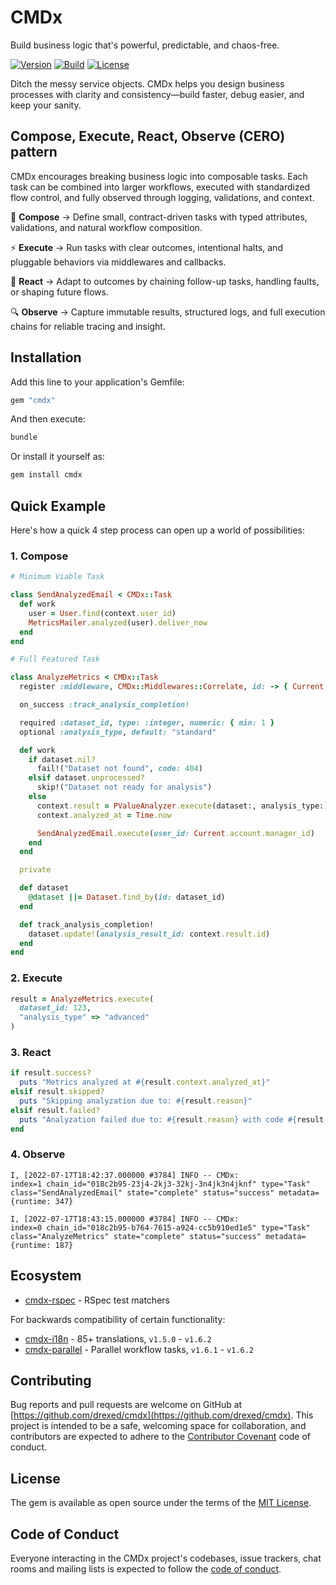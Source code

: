 # CMDx

Build business logic that's powerful, predictable, and chaos-free.

[![Version](https://img.shields.io/gem/v/cmdx)](https://rubygems.org/gems/cmdx)
[![Build](https://github.com/drexed/cmdx/actions/workflows/ci.yml/badge.svg)](https://github.com/drexed/cmdx/actions/workflows/ci.yml)
[![License](https://img.shields.io/github/license/drexed/cmdx)](https://github.com/drexed/cmdx/blob/main/LICENSE.txt)

Ditch the messy service objects. CMDx helps you design business processes with clarity and consistency—build faster, debug easier, and keep your sanity.

## Compose, Execute, React, Observe (CERO) pattern

CMDx encourages breaking business logic into composable tasks. Each task can be combined into larger workflows, executed with standardized flow control, and fully observed through logging, validations, and context.

🧩 **Compose** → Define small, contract-driven tasks with typed attributes, validations, and natural workflow composition.

⚡ **Execute** → Run tasks with clear outcomes, intentional halts, and pluggable behaviors via middlewares and callbacks.

🔄 **React** → Adapt to outcomes by chaining follow-up tasks, handling faults, or shaping future flows.

🔍 **Observe** → Capture immutable results, structured logs, and full execution chains for reliable tracing and insight.

## Installation

Add this line to your application's Gemfile:

```ruby
gem "cmdx"
```

And then execute:

```bash
bundle
```

Or install it yourself as:

```bash
gem install cmdx
```

## Quick Example

Here's how a quick 4 step process can open up a world of possibilities:

### 1. Compose

```ruby
# Minimum Viable Task

class SendAnalyzedEmail < CMDx::Task
  def work
    user = User.find(context.user_id)
    MetricsMailer.analyzed(user).deliver_now
  end
end

# Full Featured Task

class AnalyzeMetrics < CMDx::Task
  register :middleware, CMDx::Middlewares::Correlate, id: -> { Current.request_id }

  on_success :track_analysis_completion!

  required :dataset_id, type: :integer, numeric: { min: 1 }
  optional :analysis_type, default: "standard"

  def work
    if dataset.nil?
      fail!("Dataset not found", code: 404)
    elsif dataset.unprocessed?
      skip!("Dataset not ready for analysis")
    else
      context.result = PValueAnalyzer.execute(dataset:, analysis_type:)
      context.analyzed_at = Time.now

      SendAnalyzedEmail.execute(user_id: Current.account.manager_id)
    end
  end

  private

  def dataset
    @dataset ||= Dataset.find_by(id: dataset_id)
  end

  def track_analysis_completion!
    dataset.update!(analysis_result_id: context.result.id)
  end
end
```

### 2. Execute

```ruby
result = AnalyzeMetrics.execute(
  dataset_id: 123,
  "analysis_type" => "advanced"
)
```

### 3. React

```ruby
if result.success?
  puts "Metrics analyzed at #{result.context.analyzed_at}"
elsif result.skipped?
  puts "Skipping analyzation due to: #{result.reason}"
elsif result.failed?
  puts "Analyzation failed due to: #{result.reason} with code #{result.metadata[:code]}"
end
```

### 4. Observe

```log
I, [2022-07-17T18:42:37.000000 #3784] INFO -- CMDx:
index=1 chain_id="018c2b95-23j4-2kj3-32kj-3n4jk3n4jknf" type="Task" class="SendAnalyzedEmail" state="complete" status="success" metadata={runtime: 347}

I, [2022-07-17T18:43:15.000000 #3784] INFO -- CMDx:
index=0 chain_id="018c2b95-b764-7615-a924-cc5b910ed1e5" type="Task" class="AnalyzeMetrics" state="complete" status="success" metadata={runtime: 187}
```

## Ecosystem

- [cmdx-rspec](https://github.com/drexed/cmdx-rspec) - RSpec test matchers

For backwards compatibility of certain functionality:

- [cmdx-i18n](https://github.com/drexed/cmdx-i18n) - 85+ translations, `v1.5.0` - `v1.6.2`
- [cmdx-parallel](https://github.com/drexed/cmdx-parallel) - Parallel workflow tasks, `v1.6.1` - `v1.6.2`

## Contributing

Bug reports and pull requests are welcome on GitHub at [https://github.com/drexed/cmdx](https://github.com/drexed/cmdx). This project is intended to be a safe, welcoming space for collaboration, and contributors are expected to adhere to the [Contributor Covenant](http://contributor-covenant.org) code of conduct.

## License

The gem is available as open source under the terms of the [MIT License](https://opensource.org/licenses/MIT).

## Code of Conduct

Everyone interacting in the CMDx project's codebases, issue trackers, chat rooms and mailing lists is expected to follow the [code of conduct](https://github.com/drexed/cmdx/blob/main/CODE_OF_CONDUCT.md).

